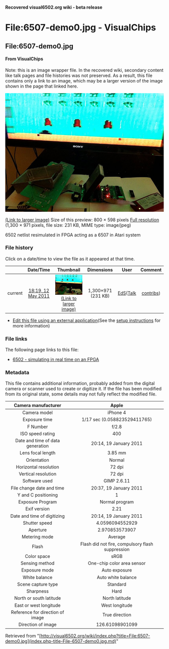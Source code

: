 **Recovered visual6502.org wiki - beta release**

# File:6507-demo0.jpg - VisualChips

## File:6507-demo0.jpg

#### From VisualChips


Note: this is an image wrapper file. In the recovered wiki,
secondary content like talk pages and file histories was
not preserved. As a result, this file contains only a link
to an image, which may be a larger version of the image shown
in the page that linked here.

![File:6507-demo0.jpg](images/thumb/f/f6/6507-demo0.jpg/800px-6507-demo0.jpg)

[(Link to larger image)](images/f/f6/6507-demo0.jpg)
Size of this preview: 800 × 598 pixels
[Full resolution](images/f/f6/6507-demo0.jpg)‎ (1,300 × 971 pixels, file size: 231 KB, MIME type: image/jpeg)

6502 netlist resimulated in FPGA acting as a 6507 in Atari system

### File history

Click on a date/time to view the file as it appeared at that time.

| | Date/Time | Thumbnail | Dimensions | User | Comment |
|:---:|:---:|:---:|:---:|:---:|:---:|
| current | [18:19, 12 May 2011](images/f/f6/6507-demo0.jpg) | ![Thumbnail for version as of 18:19, 12 May 2011](images/thumb/f/f6/6507-demo0.jpg/120px-6507-demo0.jpg) [(Link to larger image)](images/f/f6/6507-demo0.jpg) | 1,300×971 (231 KB) | [EdS](index.php-title-User-EdS.md)([Talk](index.php-title-User_talk-EdS.md) | [contribs](./index.php%3Ftitle=Special:Contributions/EdS.md)) | (6502 netlist resimulated in FPGA acting as a 6507 in Atari system) |

- [Edit this file using an external application](index.php-title-File-6507-demo0.jpg.md)(See the [setup instructions](http://www.mediawiki.org/wiki/Manual:External_editors) for more information)

### File links

The following page links to this file:

- [6502 - simulating in real time on an FPGA](index.php-title-6502_-_simulating_in_real_time_on_an_FPGA.md)

### Metadata
This file contains additional information, probably added from the digital camera or scanner used to create or digitize it.
If the file has been modified from its original state, some details may not fully reflect the modified file.

| Camera manufacturer | Apple |
|:---:|:---:|
Camera model | iPhone 4 |
Exposure time | 1/17 sec (0.058823529411765) |
F Number | f/2.8 |
ISO speed rating | 400 |
Date and time of data generation | 20:14, 19 January 2011 |
Lens focal length | 3.85 mm |
Orientation | Normal |
Horizontal resolution | 72 dpi |
Vertical resolution | 72 dpi |
Software used | GIMP 2.6.11 |
File change date and time | 20:37, 19 January 2011 |
Y and C positioning | 1 |
Exposure Program | Normal program |
Exif version | 2.21 |
Date and time of digitizing | 20:14, 19 January 2011 |
Shutter speed | 4.0596094552929 |
Aperture | 2.970853573907 |
Metering mode | Average |
Flash | Flash did not fire, compulsory flash suppression |
Color space | sRGB |
Sensing method | One-chip color area sensor |
Exposure mode | Auto exposure |
White balance | Auto white balance |
Scene capture type | Standard |
Sharpness | Hard |
North or south latitude | North latitude |
East or west longitude | West longitude |
Reference for direction of image | True direction |
Direction of image | 126.61098901099 |

Retrieved from "[http://visual6502.org/wiki/index.php?title=File:6507-demo0.jpg](index.php-title-File-6507-demo0.jpg.md)"

